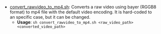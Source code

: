 - [convert_rawvideo_to_mp4.sh](./convert_rawvideo_to_mp4.sh): Converts a raw video using bayer (RGGB8 format) to mp4 file with the default video encoding. It is hard-coded to an specific case, but it can be changed.
  - **Usage**: `sh convert_rawvideo_to_mp4.sh <raw_video_path> <converted_video_path>`
